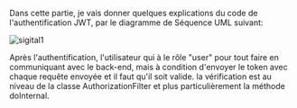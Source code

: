 Dans cette partie, je vais donner quelques explications du code de l'authentification JWT, par le diagramme de Séquence UML suivant:

![sigital1](https://user-images.githubusercontent.com/56519992/98405215-2a1c8100-206c-11eb-9df8-acb558e69666.PNG)

Après l'authentification, l'utilisateur qui à le rôle "user" pour tout faire en communiquant avec le back-end, mais à condition d'envoyer 
le token avec chaque requête envoyée et il faut qu'il soit valide. la vérification est au niveau de la classe AuthorizationFilter 
et plus particulièrement la méthode doInternal.
